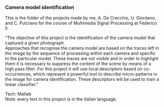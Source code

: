 ### Camera model identification
This is the folder of the projects made by me, A. De Crecchio, U. Giordano, and C. Pulcrano for the course of Multimedia Signal Processing at Federico II.

"The objective of this project is the identification of the camera model that captured a given photograph.<br>
Approaches that recognise the camera model are based on the traces left in the image by the sequence of processing within each camera and specific to the particular model. These traces are not visible and in order to highlight them it is necessary to suppress the content of the scene by means of a high pass filter. For this project it will use local descriptors based on co-occurrences, which represent a powerful tool to describe micro-patterns in the image for camera identification. These descriptors will be used to train a linear classifier."

Tech: Matlab<br>
Note: every text in this project is in the italian language.
